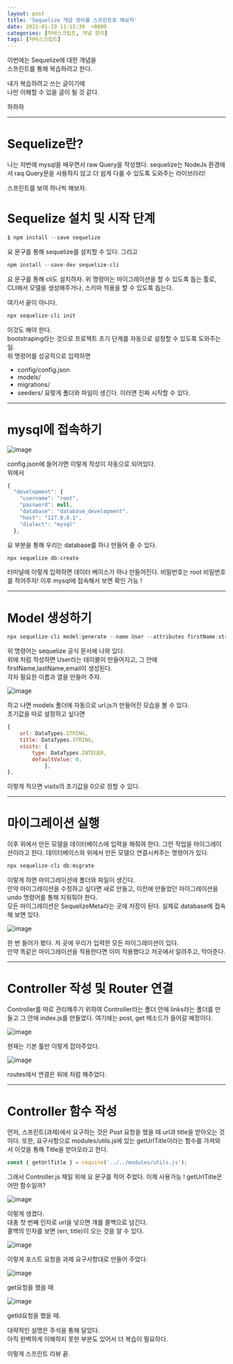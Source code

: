 ```yaml
---
layout: post
title: 'Sequelize 개념 정리를 스프린트로 해보자'
date: 2021-01-19 11:15:30  +0800
categories: [자바스크립트, 개념 정리]
tags: [자바스크립트]
---
```


이번에는 Sequelize에 대한 개념을  
스프린트를 통해 복습하려고 한다.

내가 복습하려고 쓰는 글이기에  
나만 이해할 수 있을 글이 될 것 같다.

하하하

---

# **Sequelize란?**

나는 저번에 mysql을 배우면서 raw Query을 작성했다.
sequelize는 NodeJs 환경에서 raq Query문을 사용하지 않고 더 쉽게 다룰 수 있도록 도와주는 라이브러리!

스프린트를 보여 하나씩 해보자.

# **Sequelize 설치 및 시작 단계**

```js
$ npm install --save sequelize
```

요 문구를 통해 sequelize를 설치할 수 있다.
그리고

```js
npm install --save-dev sequelize-cli
```

요 문구를 통해 cli도 설치하자.
위 명령어는 마이그레이션을 할 수 있도록 돕는 툴로, CLI에서 모델을 생성해주거나, 스키마 적용을 할 수 있도록 돕는다.

여기서 끝이 아니다.

```js
npx sequelize-cli init
```

이것도 해야 한다.  
bootstraping라는 것으로 프로젝트 초기 단계를 자동으로 설정할 수 있도록 도와주는 일.  
위 명렁어를 성공적으로 입력하면

- config/config.json
- models/
- migrations/
- seeders/
  요렇게 폴더와 파일이 생긴다. 이러면 진짜 시작할 수 있다.

---

# **mysql에 접속하기**

![image](/assets/img/sample/seq1.png)

config.json에 들어가면 이렇게 작성이 자동으로 되어있다.  
위에서

```js
{
  "development": {
    "username": "root",
    "password": null,
    "database": "database_development",
    "host": "127.0.0.1",
    "dialect": "mysql"
  },
```

요 부분을 통해 우리는 database를 하나 만들어 줄 수 있다.

```js
npx sequelize db:create
```

터미널에 이렇게 입력하면 데이터 베이스가 하나 만들어진다. 비밀번호는 root 비밀번호를 적어주자!
이후 mysql에 접속해서 보면 확인 가능 !

---

# **Model 생성하기**

```js
npx sequelize-cli model:generate --name User --attributes firstName:string,lastName:string,email:string
```

위 명령어는 sequelize 공식 문서에 나와 있다.  
위에 처럼 작성하면 User라는 테이블이 만들어지고, 그 안에 firstName,lastName,email이 생성된다.  
각자 필요한 이름과 열을 만들어 주자.

![image](/assets/img/sample/seq2.png)

하고 나면 models 폴더에 자동으로 url.js가 만들어진 모습을 볼 수 있다.  
초기값을 따로 설정하고 싶다면

```js
{
	url: DataTypes.STRING,
	title: DataTypes.STRING,
	visits: {
	    type: DataTypes.INTEGER,
	    defaultValue: 0,
			},
},
```

이렇게 적으면 visits의 초기값을 0으로 정할 수 있다.

---

# **마이그레이션 실행**

이후 위에서 만든 모델을 데이터베이스에 입력을 해줘여 한다. 그런 작업을 마이그레이션이라고 한다.
데이터베이스와 위에서 만든 모델으 연결시켜주는 명령어가 있다.

```js
npx sequelize-cli db:migrate
```

이렇게 하면 마이그레이션에 폴더와 파일이 생긴다.  
만약 마이그레이션을 수정하고 싶다면 새로 만들고, 이전에 만들었던 마이그레이션을 undo 명령어를 통해 지워줘야 한다.  
모든 마이그레이션은 SequelizeMeta라는 곳에 저장이 된다. 실제로 database에 접속해 보면 있다.

![image](/assets/img/sample/seq3.png)

한 번 들어가 봤다.
저 곳에 우리가 입력한 모든 마이그레이션이 있다.  
만약 똑같은 마이그레이션을 적용한다면 이미 적용했다고 저곳에서 알려주고, 막아준다.

---

# **Controller 작성 및 Router 연결**

Controller를 따로 관리해주기 위하여 Controller라는 폴더 안에 links라는 폴더를 만들고 그 안에 index.js를 만들었다.
여기에는 post, get 메소드가 들어갈 예정이다.

![image](/assets/img/sample/seq4.png)

현재는 기본 틀만 이렇게 잡아주었다.

![image](/assets/img/sample/seq5.png)

routes에서 연결은 위에 처럼 해주었다.

---

# **Controller 함수 작성**

먼저, 스프린트(과제)에서 요구하는 것은 Post 요청을 했을 때 url과 title을 받아오는 것이다.
또한, 요구사항으로 modules/utils.js에 있는 getUrlTitle이라는 함수를 가져와서 이것을 통해 Title을 받아오라고 한다.

```js
const { getUrlTitle } = require('../../modules/utils.js');
```

그래서 Controller.js 제일 위에 요 문구를 적어 주었다. 이제 사용가능 !
getUrlTitle은 어떤 함수일까?

![image](/assets/img/sample/seq6.png)

이렇게 생겼다.  
대충 첫 번째 인자로 url을 넣으면 걔를 콜백으로 넘긴다.  
콜백의 인자를 보면 (err, title)이 오는 것을 알 수 있다.

![image](/assets/img/sample/seq7.png)

이렇게 포스트 요청을 과제 요구사항대로 만들어 주었다.

![image](/assets/img/sample/seq8.png)

get요청을 했을 때

![image](/assets/img/sample/seq9.png)

getId요청을 했을 때.

대략적인 설명은 주석을 통해 달았다.  
아직 완벽하게 이해하지 못한 부분도 있어서 더 복습이 필요하다.

이렇게 스프린트 리뷰 끝.

